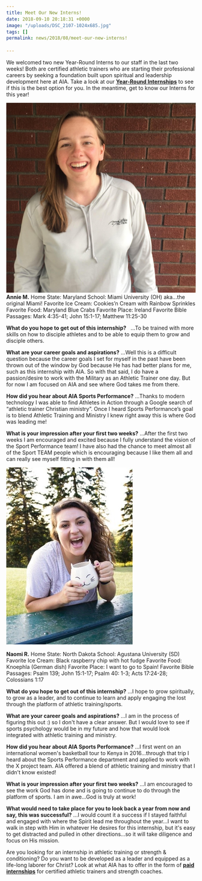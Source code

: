 ```yaml
---
title: Meet Our New Interns!
date: 2018-09-10 20:18:31 +0000
image: "/uploads/DSC_2107-1024x685.jpg"
tags: []
permalink: news/2018/08/meet-our-new-interns!

---
```

We welcomed two new Year-Round Interns to our staff in the last two weeks! Both are certified athletic trainers who are starting their professional careers by seeking a foundation built upon spiritual and leadership development here at AIA. Take a look at our [**Year-Round Internships**](https://aiasportsperformance.org/get-involved/staff) to see if this is the best option for you. In the meantime, get to know our Interns for this year!

![](/uploads/Annie-M-1024x1024.jpg)
**Annie M.**
Home State: Maryland
School: Miami University (OH) aka...the original Miami!
Favorite Ice Cream: Cookies’n Cream with Rainbow Sprinkles
Favorite Food: Maryland Blue Crabs
Favorite Place: Ireland
Favorite Bible Passages: Mark 4:35-41; John 15:1-17; Matthew 11:25-30

**What do you hope to get out of this internship?**   ...To be trained with more skills on how to disciple athletes and to be able to equip them to grow and disciple others.

**What are your career goals and aspirations?** ...Well this is a difficult question because the career goals I set for myself in the past have been thrown out of the window by God because He has had better plans for me, such as this internship with AIA. So with that said, I do have a passion/desire to work with the Military as an Athletic Trainer one day. But for now I am focused on AIA and see where God takes me from there.

**How did you hear about AIA Sports Performance?** ...Thanks to modern technology I was able to find Athletes in Action through a Google search of “athletic trainer Christian ministry”. Once I heard Sports Performance’s goal is to blend Athletic Training and Ministry I knew right away this is where God was leading me!

**What is your impression after your first two weeks?** ...After the first two weeks I am encouraged and excited because I fully understand the vision of the Sport Performance team! I have also had the chance to meet almost all of the Sport TEAM people which is encouraging because I like them all and can really see myself fitting in with them all!

![](/uploads/Naomi-Cropped.jpg)

**Naomi R.**
Home State: North Dakota
School: Agustana University (SD)
Favorite Ice Cream: Black raspberry chip with hot fudge
Favorite Food: Knoephla (German dish)
Favorite Place: I want to go to Spain!
Favorite Bible Passages: Psalm 139; John 15:1-17; Psalm 40: 1-3; Acts 17:24-28; Colossians 1:17

**What do you hope to get out of this internship?** ...I hope to grow spiritually, to grow as a leader, and to continue to learn and apply engaging the lost through the platform of athletic training/sports.

**What are your career goals and aspirations?** ...I am in the process of figuring this out :) so I don't have a clear answer. But I would love to see if sports psychology would be in my future and how that would look integrated with athletic training and ministry.

**How did you hear about AIA Sports Performance?** ...I first went on an international women's basketball tour to Kenya in 2016...through that trip I heard about the Sports Performance department and applied to work with the X project team. AIA offered a blend of athletic training and ministry that I didn't know existed!

**What is your impression after your first two weeks?** ...I am encouraged to see the work God has done and is going to continue to do through the platform of sports. I am in awe...God is truly at work!

**What would need to take place for you to look back a year from now and say, this was successful?** ...I would count it a success if I stayed faithful and engaged with where the Spirit lead me throughout the year...I want to walk in step with Him in whatever He desires for this internship, but it's easy to get distracted and pulled in other directions...so it will take diligence and focus on His mission.

Are you looking for an internship in athletic training or strength & conditioning? Do you want to be developed as a leader and equipped as a life-long laborer for Christ? Look at what AIA has to offer in the form of [**paid internships**](https://aiasportsperformance.org/get-involved/staff) for certified athletic trainers and strength coaches.